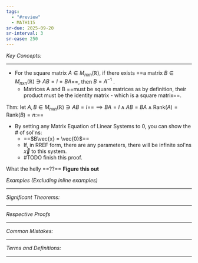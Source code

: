 ```yaml
---
tags:
  - "#review"
  - MATH115
sr-due: 2025-09-20
sr-interval: 3
sr-ease: 250
---
```

*Key Concepts:*
___

- For the square matrix $A\in M_{nxn}(\mathbb{R})$, if there exists ==a matrix $B\in M_{nxn}(\mathbb{R}) \ni AB = I = BA$==, then $B = A^{-1}$ . 
	- Matrices A and B ==must be square matrices as by definition, their product must be the identity matrix - which is a square matrix==.

Thm: let $A, B \in M_{nxn}(\mathbb{R}) \ni AB = I$==$\implies BA = I \land AB = BA \land \mathrm{Rank}(A) = \mathrm{Rank}(B) = n$:==
- By setting any Matrix Equation of Linear Systems to 0, you can show the # of sol'ns:
	- ==$B\vec{x} = \vec{0}$==
	- If, in RREF form, there are any parameters, there will be infinite sol'ns $\vec{x}$ to this system.
	- #TODO finish this proof.

What the helly ==??== **Figure this out**

*Examples (Excluding inline examples)* 
___

*Significant Theorems:*
___

*Respective Proofs*
___

*Common Mistakes:*
___

*Terms and Definitions:*
___

